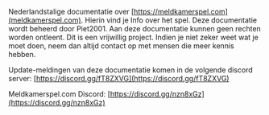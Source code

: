 Nederlandstalige documentatie over [https://meldkamerspel.com](meldkamerspel.com). 
Hierin vind je Info over het spel.
Deze documentatie wordt beheerd door Piet2001.
Aan deze documentatie kunnen geen rechten worden ontleent. Dit is een vrijwillig project.
Indien je niet zeker weet wat je moet doen, neem dan altijd contact op met mensen die meer kennis hebben.

Update-meldingen van deze documentatie komen in de volgende discord server:
[https://discord.gg/fT8ZXVG](https://discord.gg/fT8ZXVG)

Meldkamerspel.com Discord:
[https://discord.gg/nzn8xGz](https://discord.gg/nzn8xGz)
